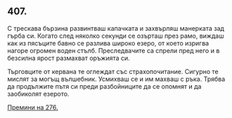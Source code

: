 ## 407.

С трескава бързина развинтваш капачката и захвърляш манерката
зад гърба си. Когато след няколко секунди се озърташ през рамо,
виждаш как из пясъците бавно се разлива широко езеро, от което
изригва нагоре огромен воден стълб. Преследвачите са спрели пред
него и в безсилна ярост размахват оръжията си.

Търговците от кервана те оглеждат със страхопочитание. Сигурно
те мислят за могъщ вълшебник. Усмихваш се и им махваш с ръка.
Трябва да продължите пътя си преди разбойниците да се опомнят и
да заобиколят езерото.

[Премини на 276.](./276)
